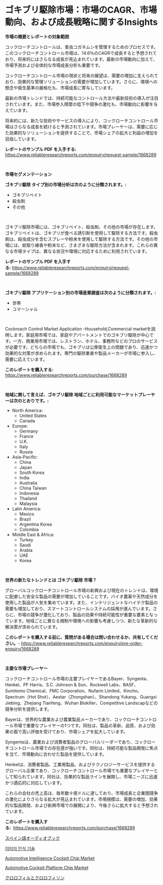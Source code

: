 <p><h1>ゴキブリ駆除市場：市場のCAGR、市場動向、および成長戦略に関するInsights</h1></p><p><strong>市場の概要とレポートの対象範囲</strong></p>
<p><p>コックローチコントロールは、害虫コガネムシを管理するためのプロセスです。このコックローチコントロール市場は、14.6％のCAGRで成長すると予想されており、将来的にはさらなる成長が見込まれています。最新の市場動向に加えて、市場予測および全体的な市場成長分析も重要です。</p><p>コックローチコントロール市場の現状と将来の展望は、需要の増加に支えられており、効果的な管理ソリューションの需要が増加しています。さらに、環境への懸念や衛生基準の厳格化も、市場成長に寄与しています。</p><p>最新の市場トレンドでは、持続可能なコントロール方法や最新技術の導入が注目されています。また、市場参入障壁の低下や競争の激化も、市場動向に影響を与えています。</p><p>将来的には、新たな技術やサービスの導入により、コックローチコントロール市場はさらなる成長を続けると予測されています。市場プレーヤーは、需要に応じた効果的なソリューションを提供することで、市場シェアの拡大と利益の増加を目指しています。</p></p>
<p><strong>レポートのサンプル PDF を入手する:</strong> <a href="https://www.reliableresearchreports.com/enquiry/request-sample/1668289">https://www.reliableresearchreports.com/enquiry/request-sample/1668289</a></p>
<p>&nbsp;</p>
<p><strong>市場セグメンテーション</strong></p>
<p><strong>ゴキブリ駆除 タイプ別の市場分析は次のように分類されます。:</strong></p>
<p><ul><li>ゴキブリベイト</li><li>殺虫剤</li><li>その他</li></ul></p>
<p>&nbsp;</p>
<p><p>ゴキブリ駆除市場には、ゴキブリベイト、殺虫剤、その他の市場が存在します。ゴキブリベイトは、ゴキブリが食べる誘引剤を使用して駆除する方法です。殺虫剤は、殺虫成分を含むスプレーや粉末を使用して駆除する方法です。その他の市場には、蚊取り線香や粉末など、さまざまな駆除方法が含まれます。これらの異なる市場タイプは、異なる状況や環境に対応するために利用されています。</p></p>
<p><strong>レポートのサンプル PDF を入手する:</strong>&nbsp;<a href="https://www.reliableresearchreports.com/enquiry/request-sample/1668289">https://www.reliableresearchreports.com/enquiry/request-sample/1668289</a></p>
<p>&nbsp;</p>
<p><strong> ゴキブリ駆除 アプリケーション別の市場産業調査は次のように分類されます。:</strong></p>
<p><ul><li>世帯</li><li>コマーシャル</li></ul></p>
<p>&nbsp;</p>
<p><p>Cockroach Control Market Application -Household,Commercial marketを説明します。家庭用市場では、家庭やアパートメントでのゴキブリ駆除が中心です。一方、商業用市場では、レストラン、ホテル、事務所などのプロのサービスが必要です。どちらの市場でも、ゴキブリは公衆衛生上の問題であり、迅速かつ効果的な対策が求められます。専門の駆除業者や製品メーカーが市場に参入し、需要に応えています。</p></p>
<p><strong>このレポートを購入する:</strong>&nbsp; <a href="https://www.reliableresearchreports.com/purchase/1668289">https://www.reliableresearchreports.com/purchase/1668289</a></p>
<p>&nbsp;</p>
<p><strong>地域に関して言えば、ゴキブリ駆除 地域ごとに利用可能なマーケットプレーヤーは次のとおりです。:</strong></p>
<p><ul>
    <li>
        North America:
        <ul>
            <li>United States</li>
            <li>Canada</li>
        </ul>
    </li>
    <li>
        Europe:
        <ul>
            <li>Germany</li>
            <li>France</li>
            <li>U.K.</li>
            <li>Italy</li>
            <li>Russia</li>
        </ul>
    </li>
    <li>
        Asia-Pacific:
        <ul>
            <li>China</li>
            <li>Japan</li>
            <li>South Korea</li>
            <li>India</li>
            <li>Australia</li>
            <li>China Taiwan</li>
            <li>Indonesia</li>
            <li>Thailand</li>
            <li>Malaysia</li>
        </ul>
    </li>
    <li>
        Latin America:
        <ul>
            <li>Mexico</li>
            <li>Brazil</li>
            <li>Argentina Korea</li>
            <li>Colombia</li>
        </ul>
    </li>
    <li>
        Middle East & Africa:
        <ul>
            <li>Turkey</li>
            <li>Saudi</li>
            <li>Arabia</li>
            <li>UAE</li>
            <li>Korea</li>
        </ul>
    </li>
    </ul></p>
<p>&nbsp;</p>
<p><strong>世界の新たなトレンドとは ゴキブリ駆除 市場？</strong></p>
<p><p>グローバルコックローチコントロール市場の新興および現在のトレンドは、環境に配慮した安全な製品の需要が増加していることです。バイオ農薬や天然成分を使用した製品が人気を集めています。また、インテリジェントなハイテク製品の需要も増加しており、スマートコントロールシステムの採用が進んでいます。さらに、市場の競争が激化しており、製品の効果や持続可能性が重要な要素となっています。地域ごとに異なる規制や環境への影響も考慮しつつ、新たな革新的な解決策が求められています。</p></p>
<p><strong>このレポートを購入する前に、質問がある場合は問い合わせるか、共有してください。</strong>- <a href="https://www.reliableresearchreports.com/enquiry/pre-order-enquiry/1668289">https://www.reliableresearchreports.com/enquiry/pre-order-enquiry/1668289</a></p>
<p>&nbsp;</p>
<p><strong>主要な市場プレーヤー</strong></p>
<p><p>コックローチコントロール市場の主要プレイヤーであるBayer、Syngenta、Henkel、PF Harris、S.C. Johnson & Son、Rockwell Labs、BASF、Sumitomo Chemical、FMC Corporation、Nufarm Limited、Kincho、Spectrum（Hot Shot）、Aestar（Zhongshan）、Shandong Yukang、Guangxi Jiebing、Zhejiang Tianfeng、Wuhan Biokiller、Competitive Landscapなどの競争分析を提供します。</p><p>Bayerは、世界的な農業および農業製品メーカーであり、コックローチコントロール市場で重要なプレイヤーの1つです。同社は、製品の革新、品質、および効果の面で高い評価を受けており、市場シェアを拡大しています。</p><p>Syngentaは、農業および消費者製品のグローバルリーダーであり、コックローチコントロール市場での存在感が強いです。同社は、持続可能な製品開発に焦点を当て、市場動向に合わせた製品を提供しています。</p><p>Henkelは、消費者製品、工業用製品、およびテクノロジーサービスを提供するグローバル企業であり、コックローチコントロール市場でも重要なプレイヤーとして知られています。同社は、効果的な製品ラインを展開し、市場ニーズに迅速かつ適応的に対応しています。</p><p>これらの会社の売上高は、毎年数十億ドルに達しており、市場成長と企業間競争の激化によりさらなる拡大が見込まれています。市場規模は、需要の増加、効果的な製品開発、および新興市場での展開により、今後さらに拡大すると予想されています。</p></p>
<p><strong>このレポートを購入する:</strong>&nbsp;&nbsp;<a href="https://www.reliableresearchreports.com/purchase/1668289">https://www.reliableresearchreports.com/purchase/1668289</a></p>
<p><p><a href="https://github.com/lily-u-genius/Market-Research-Report-List-1/blob/main/887348315352.md">スペイン語オーディオブック</a></p><p><a href="https://github.com/OwenHamiytll568745/Market-Research-Report-List-1/blob/main/774881214178.md">이미지 인식 기술</a></p><p><a href="https://issuu.com/reportprime-2/docs/automotive-intelligence-cockpit-chip-market-size-2">Automotive Intelligence Cockpit Chip Market</a></p><p><a href="https://issuu.com/reportprime-2/docs/automotive-cockpit-platform-chip-market-size-2030.">Automotive Cockpit Platform Chip Market</a></p><p><a href="https://github.com/dandier2003/Market-Research-Report-List-1/blob/main/438434615351.md">クロロフィルとクロロフィリン</a></p></p>